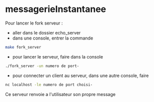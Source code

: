 # messagerieInstantanee

Pour lancer le fork serveur : 
- aller dans le dossier echo_server
- dans une console, entrer la commande
```bash
make fork_server 
```
- pour lancer le serveur, faire dans la console
```bash
./fork_server -un numero de port-
```
- pour connecter un client au serveur, dans une autre console, faire
```bash
nc localhost -le numero de port choisi-
```

Ce serveur renvoie a l'utilisateur son propre message

